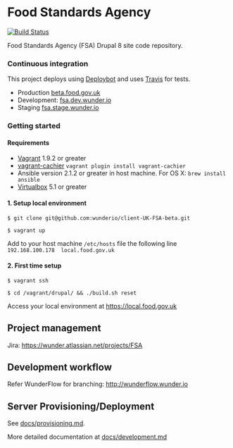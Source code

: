# Food Standards Agency
[![Build Status](https://travis-ci.com/wunderio/client-UK-FSA-alpha.svg?token=n479wr8JE8WbYmyacHHX&branch=master)](https://travis-ci.com/wunderio/client-UK-FSA-alpha) 

Food Standards Agency (FSA) Drupal 8 site code repository.

### Continuous integration
This project deploys using [Deploybot](https://wunder.deploybot.com/111465) and uses [Travis](https://travis-ci.com/wunderio/client-UK-FSA-alpha) for tests.
* Production [beta.food.gov.uk](https://beta.food.gov.uk)
* Development: [fsa.dev.wunder.io](https://fsa.dev.wunder.io)
* Staging [fsa.stage.wunder.io](https://fsa.stage.wunder.io)

### Getting started

#### Requirements
- [Vagrant](https://www.vagrantup.com/downloads.html) 1.9.2 or greater
- [vagrant-cachier](https://github.com/fgrehm/vagrant-cachier)
 `vagrant plugin install vagrant-cachier`
- Ansible version 2.1.2 or greater in host machine. For OS X:
 `brew install ansible`
- [Virtualbox](https://www.virtualbox.org/wiki/Downloads) 5.1 or greater 

#### 1. Setup local environment

```$ git clone git@github.com:wunderio/client-UK-FSA-beta.git```

```$ vagrant up``` 

Add to your host machine `/etc/hosts` file the following line  
```192.168.100.178	local.food.gov.uk```

#### 2. First time setup

```$ vagrant ssh```

```$ cd /vagrant/drupal/ && ./build.sh reset```

Access your local environment at https://local.food.gov.uk

## Project management

Jira: https://wunder.atlassian.net/projects/FSA

## Development workflow

Refer WunderFlow for branching: http://wunderflow.wunder.io

## Server Provisioning/Deployment
See [docs/provisioning.md](docs/provisioning.md).


More detailed documentation at [docs/development.md](docs/development.md)
